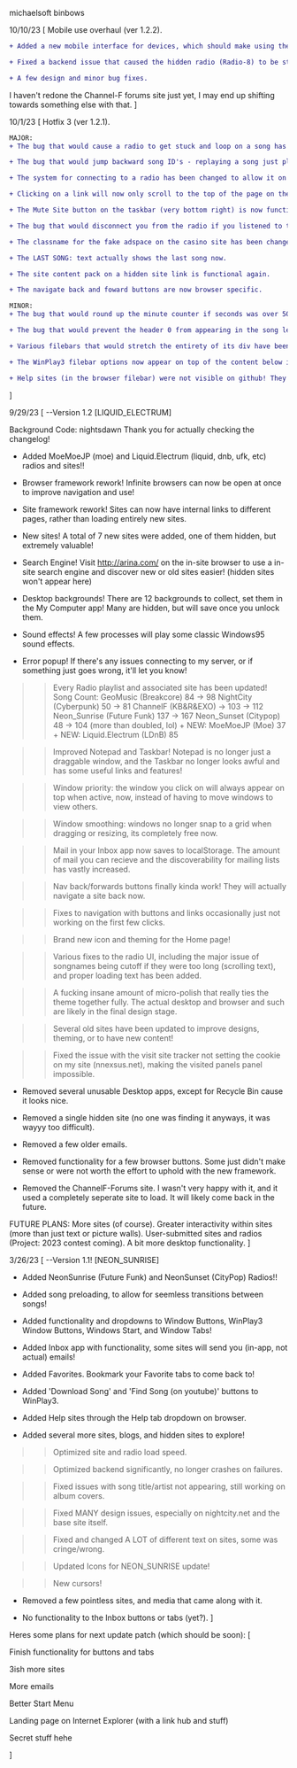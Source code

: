 michaelsoft binbows

10/10/23 [
    Mobile use overhaul (ver 1.2.2).

```diff
+ Added a new mobile interface for devices, which should make using the site on small devices possible.

+ Fixed a backend issue that caused the hidden radio (Radio-8) to be stuck on the first song permenantly.

+ A few design and minor bug fixes.
```

I haven't redone the Channel-F forums site just yet, I may end up shifting towards something else with that.
]

10/1/23 [
    Hotfix 3 (ver 1.2.1).

```diff
MAJOR:
+ The bug that would cause a radio to get stuck and loop on a song has been fixed.

+ The bug that would jump backward song ID's - replaying a song just played - has been fixed.

+ The system for connecting to a radio has been changed to allow it on multiple browsers. -- Yes, that is correct. You can now connect to as many radios at once as you want. Please don't DDOS me LOL.

+ Clicking on a link will now only scroll to the top of the page on the active browser, not just the first one or all of them.

+ The Mute Site button on the taskbar (very bottom right) is now functional.

+ The bug that would disconnect you from the radio if you listened to the final song has been fixed.

+ The classname for the fake adspace on the casino site has been changed due to adblocker flags.

+ The LAST SONG: text actually shows the last song now.

+ The site content pack on a hidden site link is functional again.

+ The navigate back and foward buttons are now browser specific.

MINOR:
+ The bug that would round up the minute counter if seconds was over 50 has been fixed.

+ The bug that would prevent the header 0 from appearing in the song length has been fixed.

+ Various filebars that would stretch the entirety of its div have been scaled back down.

+ The WinPlay3 filebar options now appear on top of the content below it again.

+ Help sites (in the browser filebar) were not visible on github! They are now.
```
]


9/29/23
[
    --Version 1.2 [LIQUID_ELECTRUM]

Background Code: nightsdawn
Thank you for actually checking the changelog!

+ Added MoeMoeJP (moe) and Liquid.Electrum (liquid, dnb, ufk, etc) radios and sites!!

+ Browser framework rework! Infinite browsers can now be open at once to improve navigation and use!

+ Site framework rework! Sites can now have internal links to different pages, rather than loading entirely new sites.

+ New sites! A total of 7 new sites were added, one of them hidden, but extremely valuable!

+ Search Engine! Visit http://arina.com/ on the in-site browser to use a in-site search engine and discover new or old sites easier! (hidden sites won't appear here)

+ Desktop backgrounds! There are 12 backgrounds to collect, set them in the My Computer app! Many are hidden, but will save once you unlock them.

+ Sound effects! A few processes will play some classic Windows95 sound effects.

+ Error popup! If there's any issues connecting to my server, or if something just goes wrong, it'll let you know!

>> Every Radio playlist and associated site has been updated!
Song Count:
    GeoMusic (Breakcore) 84 -> 98
    NightCity (Cyberpunk) 50 -> 81
    ChannelF (KB&R&EXO) -> 103 -> 112
    Neon_Sunrise (Future Funk) 137 -> 167
    Neon_Sunset (Citypop) 48 -> 104 (more than doubled, lol)
    + NEW: MoeMoeJP (Moe) 37
    + NEW: Liquid.Electrum (LDnB) 85

>> Improved Notepad and Taskbar! Notepad is no longer just a draggable window, and the Taskbar no longer looks awful and has some useful links and features!

>> Window priority: the window you click on will always appear on top when active, now, instead of having to move windows to view others.

>> Window smoothing: windows no longer snap to a grid when dragging or resizing, its completely free now.

>> Mail in your Inbox app now saves to localStorage. The amount of mail you can recieve and the discoverability for mailing lists has vastly increased.

>> Nav back/forwards buttons finally kinda work! They will actually navigate a site back now.

>> Fixes to navigation with buttons and links occasionally just not working on the first few clicks.

>> Brand new icon and theming for the Home page!

>> Various fixes to the radio UI, including the major issue of songnames being cutoff if they were too long (scrolling text), and proper loading text has been added.

>> A fucking insane amount of micro-polish that really ties the theme together fully. The actual desktop and browser and such are likely in the final design stage.

>> Several old sites have been updated to improve designs, theming, or to have new content!

>> Fixed the issue with the visit site tracker not setting the cookie on my site (nnexsus.net), making the visited panels panel impossible.

- Removed several unusable Desktop apps, except for Recycle Bin cause it looks nice.

- Removed a single hidden site (no one was finding it anyways, it was wayyy too difficult).

- Removed a few older emails.

- Removed functionality for a few browser buttons. Some just didn't make sense or were not worth the effort to uphold with the new framework.

- Removed the ChannelF-Forums site. I wasn't very happy with it, and it used a completely seperate site to load. It will likely come back in the future.

FUTURE PLANS:
    More sites (of course).
    Greater interactivity within sites (more than just text or picture walls).
    User-submitted sites and radios (Project: 2023 contest coming).
    A bit more desktop functionality.
]


3/26/23
[
--Version 1.1! [NEON_SUNRISE]

+ Added NeonSunrise (Future Funk) and NeonSunset (CityPop) Radios!!

+ Added song preloading, to allow for seemless transitions between songs!

+ Added functionality and dropdowns to Window Buttons, WinPlay3 Window Buttons, Windows Start, and Window Tabs!

+ Added Inbox app with functionality, some sites will send you (in-app, not actual) emails!

+ Added Favorites. Bookmark your Favorite tabs to come back to!

+ Added 'Download Song' and 'Find Song (on youtube)' buttons to WinPlay3.

+ Added Help sites through the Help tab dropdown on browser.

+ Added several more sites, blogs, and hidden sites to explore!

>> Optimized site and radio load speed.

>> Optimized backend significantly, no longer crashes on failures.

>> Fixed issues with song title/artist not appearing, still working on album covers.

>> Fixed MANY design issues, especially on nightcity.net and the base site itself.

>> Fixed and changed A LOT of different text on sites, some was cringe/wrong.

>> Updated Icons for NEON_SUNRISE update!

>> New cursors!

- Removed a few pointless sites, and media that came along with it.

- No functionality to the Inbox buttons or tabs (yet?).
]

Heres some plans for next update patch (which should be soon):
[

Finish functionality for buttons and tabs

3ish more sites

More emails

Better Start Menu

Landing page on Internet Explorer (with a link hub and stuff)

Secret stuff hehe

]
